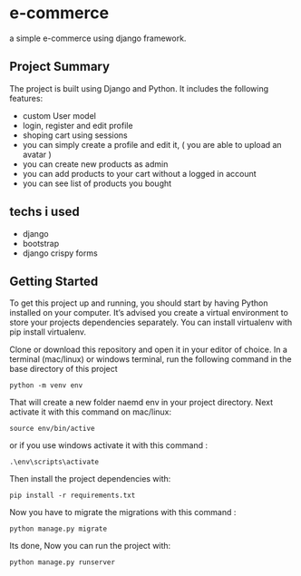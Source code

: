 # e-commerce
a simple e-commerce using django framework.

## Project Summary
The project is built using Django and Python. It includes the following features:

 - custom User model
 - login, register and edit profile
 - shoping cart using sessions
 - you can simply create a profile and edit it, ( you are able to upload an avatar )  
 - you can create new products as admin  
 - you can add products to your cart without a logged in account
 - you can see list of products you bought



## techs i used
- django
- bootstrap
- django crispy forms

## Getting Started
To get this project up and running, you should start by having Python installed on your computer. It’s advised you create a virtual environment to store your projects dependencies separately. You can install virtualenv with pip install virtualenv.

Clone or download this repository and open it in your editor of choice. In a terminal (mac/linux) or windows terminal, run the following command in the base directory of this project

``` 
python -m venv env
```

That will create a new folder naemd env in your project directory. Next activate it with this command on mac/linux:

```
source env/bin/active
```

or if you use windows activate it with this command :
```
.\env\scripts\activate
```

Then install the project dependencies with:
```
pip install -r requirements.txt
```

Now you have to migrate the migrations with this command :
```
python manage.py migrate
```

Its done, Now you can run the project with:
```
python manage.py runserver
```
